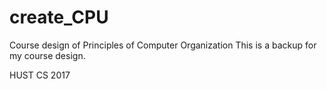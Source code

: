 # create_CPU
Course design of Principles of Computer Organization
This is a backup for my course design.

HUST CS 2017
